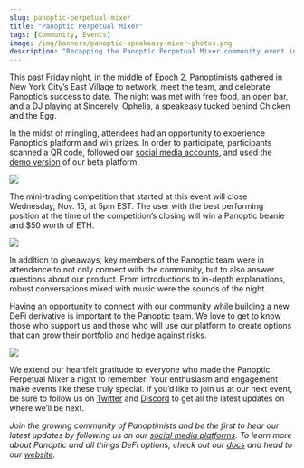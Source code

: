 ```yaml
---
slug: panoptic-perpetual-mixer
title: "Panoptic Perpetual Mixer"
tags: [Community, Events]
image: /img/banners/panoptic-speakeasy-mixer-photos.png
description: "Recapping the Panoptic Perpetual Mixer community event in NYC."
---
```


This past Friday night, in the middle of [Epoch 2](https://panoptic.xyz/blog/panoptic-beta-launch-epoch-two), Panoptimists gathered in New York City’s East Village to network, meet the team, and celebrate Panoptic’s success to date. The night was met with free food, an open bar, and a DJ playing at Sincerely, Ophelia, a speakeasy tucked behind Chicken and the Egg. 

<!-- truncate -->

In the midst of mingling, attendees had an opportunity to experience Panoptic’s platform and win prizes. In order to participate, participants scanned a QR code, followed our [social media accounts](https://linktr.ee/panopticxyz), and used the [demo version](https://demo.panoptic.xyz/) of our beta platform. 


![](./panoptic-event-scan.jpg)


The mini-trading competition that started at this event will close Wednesday, Nov. 15, at 5pm EST. The user with the best performing position at the time of the competition’s closing will win a Panoptic beanie and $50 worth of ETH.


![](./panoptic-event-pnl.jpg)


In addition to giveaways, key members of the Panoptic team were in attendance to not only connect with the community, but to also answer questions about our product. From introductions to in-depth explanations, robust conversations mixed with music were the sounds of the night. 

Having an opportunity to connect with our community while building a new DeFi derivative is important to the Panoptic team. We love to get to know those who support us and those who will use our platform to create options that can grow their portfolio and hedge against risks.


![](./panoptic-speakeasy-mixer-photos.png)


We extend our heartfelt gratitude to everyone who made the Panoptic Perpetual Mixer a night to remember. Your enthusiasm and engagement make events like these truly special. If you’d like to join us at our next event, be sure to follow us on [Twitter](https://twitter.com/panoptic_xyz) and [Discord](https://discord.com/invite/8sX5Af2KXG) to get all the latest updates on where we’ll be next. 
 

_Join the growing community of Panoptimists and be the first to hear our latest updates by following us on our [social media platforms](https://links.panoptic.xyz/all). To learn more about Panoptic and all things DeFi options, check out our [docs](https://panoptic.xyz/docs/intro) and head to our [website](https://panoptic.xyz/)._

